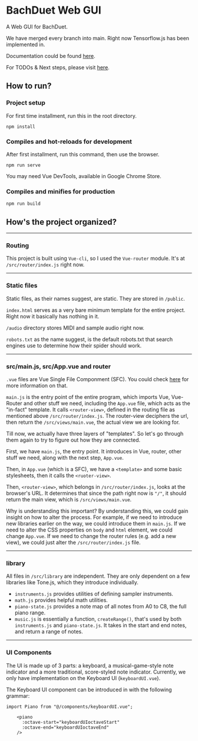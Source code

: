 # BachDuet Web GUI
A Web GUI for BachDuet.

We have merged every branch into main. Right now Tensorflow.js has been implemented in.

Documentation could be found [here](Documentation.md).

For TODOs & Next steps, please visit [here](TODOs.md).


## How to run?

### Project setup
For first time installment, run this in the root directory.
```
npm install
```

### Compiles and hot-reloads for development
After first installment, run this command, then use the browser.
```
npm run serve
```
You may need Vue DevTools, available in Google Chrome Store.

### Compiles and minifies for production
```
npm run build
```

## How's the project organized?

---

### Routing
This project is built using `Vue-cli`, so I used the `Vue-router` module. It's at `/src/router/index.js` right now.

---

### Static files
Static files, as their names suggest, are static. They are stored in `/public`.

`index.html` serves as a very bare minimum template for the entire project. Right now it basically has nothing in it.

`/audio` directory stores MIDI and sample audio right now.

`robots.txt` as the name suggest, is the default robots.txt that search engines use to determine how their spider should work.

---

### src/main.js, src/App.vue and router
`.vue` files are Vue Single File Componment (SFC). You could check [here](https://vuejs.org/v2/guide/single-file-components.html) for more information on that.

`main.js` is the entry point of the entire program, which imports Vue, Vue-Router and other stuff we need, including the `App.vue` file, which acts as the "in-fact" template. It calls `<router-view>`, defined in the routing file as mentioned above `/src/router/index.js`. The router-view deciphers the url, then return the `/src/views/main.vue`, the actual view we are looking for.

Till now, we actually have three layers of "templates". So let's go through them again to try to figure out how they are connected.

First, we have `main.js`, the entry point. It introduces in Vue, router, other stuff we need, along with the next step, `App.vue`.

Then, in `App.vue` (which is a SFC), we have a `<template>` and some basic stylesheets, then it calls the `<ruoter-view>`.

Then, `<router-view>`, which belongs in `/src/router/index.js`, looks at the browser's URL. It determines that since the path right now is `"/"`, it should return the main view, which is `/src/views/main.vue`.

Why is understanding this important? By understanding this, we could gain insight on how to alter the process. For example, if we need to introduce new libraries earlier on the way, we could introduce them in `main.js`. If we need to alter the CSS properties on `body` and `html` element, we could change `App.vue`. If we need to change the router rules (e.g. add a new view), we could just alter the `/src/router/index.js` file.

---

### library

All files in `/src/library` are independent. They are only dependent on a few libraries like Tone.js, which they introduce individually.
-  `instruments.js` provides utilities of defining sampler instruments.
- `math.js` provides helpful math utilities.
- `piano-state.js` provides a note map of all notes from A0 to C8, the full piano range.
- `music.js` is essentially a function, `createRange()`, that's used by both `instruments.js` and `piano-state.js`.  It takes in the start and end notes, and return a range of notes.

---


### UI Components

The UI is made up of 3 parts: a keyboard, a musical-game-style note indicator and a more traditional, score-styled note indicator. Currently, we only have implementation on the Keyboard UI (`keyboardUI.vue`).

The Keyboard UI component can be introduced in with the following grammar:
```
import Piano from "@/components/keyboardUI.vue";

```

```
    <piano
      :octave-start="keyboardUIoctaveStart"
      :octave-end="keyboardUIoctaveEnd"
    />


